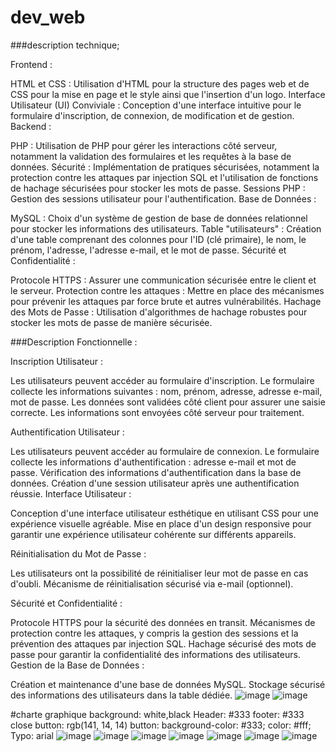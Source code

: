 # dev_web
###description technique;

Frontend :

HTML et CSS : Utilisation d'HTML pour la structure des pages web et de CSS pour la mise en page et le style ainsi que l'insertion d'un logo.
Interface Utilisateur (UI) Conviviale : Conception d'une interface intuitive pour le formulaire d'inscription, de connexion, de modification et de gestion.
Backend :

PHP : Utilisation de PHP pour gérer les interactions côté serveur, notamment la validation des formulaires et les requêtes à la base de données.
Sécurité : Implémentation de pratiques sécurisées, notamment la protection contre les attaques par injection SQL et l'utilisation de fonctions de hachage sécurisées pour stocker les mots de passe.
Sessions PHP : Gestion des sessions utilisateur pour l'authentification.
Base de Données :

MySQL : Choix d'un système de gestion de base de données relationnel pour stocker les informations des utilisateurs.
Table "utilisateurs" : Création d'une table comprenant des colonnes pour l'ID (clé primaire), le nom, le prénom, l'adresse, l'adresse e-mail, et le mot de passe.
Sécurité et Confidentialité :

Protocole HTTPS : Assurer une communication sécurisée entre le client et le serveur.
Protection contre les attaques : Mettre en place des mécanismes pour prévenir les attaques par force brute et autres vulnérabilités.
Hachage des Mots de Passe : Utilisation d'algorithmes de hachage robustes pour stocker les mots de passe de manière sécurisée.

###Description Fonctionnelle :

Inscription Utilisateur :

Les utilisateurs peuvent accéder au formulaire d'inscription.
Le formulaire collecte les informations suivantes : nom, prénom, adresse, adresse e-mail, mot de passe.
Les données sont validées côté client pour assurer une saisie correcte.
Les informations sont envoyées côté serveur pour traitement.

Authentification Utilisateur :

Les utilisateurs peuvent accéder au formulaire de connexion.
Le formulaire collecte les informations d'authentification : adresse e-mail et mot de passe.
Vérification des informations d'authentification dans la base de données.
Création d'une session utilisateur après une authentification réussie.
Interface Utilisateur :

Conception d'une interface utilisateur esthétique en utilisant CSS pour une expérience visuelle agréable.
Mise en place d'un design responsive pour garantir une expérience utilisateur cohérente sur différents appareils.

Réinitialisation du Mot de Passe :

Les utilisateurs ont la possibilité de réinitialiser leur mot de passe en cas d'oubli.
Mécanisme de réinitialisation sécurisé via e-mail (optionnel).

Sécurité et Confidentialité :

Protocole HTTPS pour la sécurité des données en transit.
Mécanismes de protection contre les attaques, y compris la gestion des sessions et la prévention des attaques par injection SQL.
Hachage sécurisé des mots de passe pour garantir la confidentialité des informations des utilisateurs.
Gestion de la Base de Données :

Création et maintenance d'une base de données MySQL.
Stockage sécurisé des informations des utilisateurs dans la table dédiée.
![image](https://github.com/kreos2801/dev_web/assets/145690838/f288af2a-74f3-4f96-8a31-28332ec34b0f)
![image](https://github.com/kreos2801/dev_web/assets/145690838/e3b98efc-b584-46db-a3d2-ca0b54aaaa31)


#charte graphique
background: white,black
Header:  #333
footer: #333
close button: rgb(141, 14, 14)
button: background-color: #333;
        color: #fff;
Typo: arial 
![image](https://github.com/kreos2801/dev_web/assets/145690838/1b17a1b1-0830-46ec-8f67-a318674abaa3)
![image](https://github.com/kreos2801/dev_web/assets/145690838/c0a28d05-41dc-4ddc-a9bc-2264ade0cb88)
![image](https://github.com/kreos2801/dev_web/assets/145690838/a44540c8-26db-460e-9288-c04af7202fae)
![image](https://github.com/kreos2801/dev_web/assets/145690838/ffe6492d-dabc-49c4-8bc7-8c18631dd913)
![image](https://github.com/kreos2801/dev_web/assets/145690838/397e98ed-86cb-46ef-900d-90c5d744b935)
![image](https://github.com/kreos2801/dev_web/assets/145690838/178b65c8-e76d-4d9c-a879-5bd4d8f4d1ab)
![image](https://github.com/kreos2801/dev_web/assets/145690838/d5e40989-0ef2-4ca1-841f-c33b541046b0)








